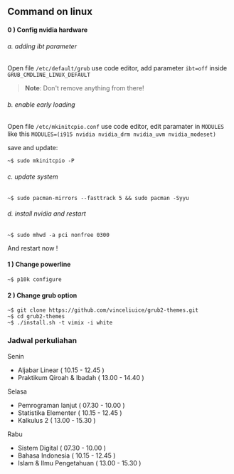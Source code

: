 ## Command on linux

#### 0 ) Config nvidia hardware
###### a. adding ibt parameter
Open file `/etc/default/grub` use code editor,
add parameter `ibt=off` inside `GRUB_CMDLINE_LINUX_DEFAULT`
> **Note**: Don't remove anything from there!
###### b. enable early loading
Open file `/etc/mkinitcpio.conf` use code editor,
edit paramater in `MODULES` like this `MODULES=(i915 nvidia nvidia_drm nvidia_uvm nvidia_modeset)`

save and update:
```
~$ sudo mkinitcpio -P
```

###### c. update system
```
~$ sudo pacman-mirrors --fasttrack 5 && sudo pacman -Syyu
```

###### d. install nvidia and restart
```
~$ sudo mhwd -a pci nonfree 0300
```
And restart now !

#### 1 ) Change powerline
```
~$ p10k configure
```

#### 2 ) Change grub option
```
~$ git clone https://github.com/vinceliuice/grub2-themes.git
~$ cd grub2-themes
~$ ./install.sh -t vimix -i white
```

### Jadwal perkuliahan
Senin
- Aljabar Linear ( 10.15 - 12.45 )
- Praktikum Qiroah & Ibadah ( 13.00 - 14.40 )

Selasa
- Pemrograman lanjut ( 07.30 - 10.00 )
- Statistika Elementer ( 10.15 - 12.45 )
- Kalkulus 2 ( 13.00 - 15.30 )

Rabu
- Sistem Digital ( 07.30 - 10.00 )
- Bahasa Indonesia ( 10.15 - 12.45 )
- Islam & Ilmu Pengetahuan ( 13.00 - 15.30 )
